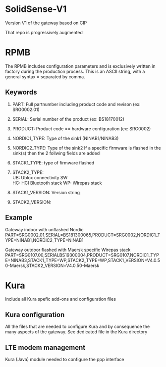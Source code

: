 # SolidSense-V1
Version V1 of the gateway based on CIP

That repo is progressively augmented

# RPMB

The RPMB includes configuration parameters and is exclusively written in factory during the production process.
This is an ASCII string, with a general syntax <KEYWORD>=<VALUE> separated by comma.

## Keywords
1. PART: Full partnumber including product code and revison (ex: SRG0002.01)
2. SERIAL: Serial number of the product (ex: BS18170012)
3. PRODUCT: Product code == hardware configuration (ex: SRG0002)
4. NORDIC1_TYPE: Type of the sink1 (NINAB1/NINAB3)
5. NORDIC2_TYPE: Type of the sink2
If a specific firmware is flashed in the sink(s) then the 2 follwing fields are added
6. STACK1_TYPE: type of firmware flashed
7. STACK2_TYPE:         
	UB: Ublox connectivity SW   
        HC: HCI Bluetooth stack
	WP: Wirepas stack
	
8. STACK1_VERSION: Version string
9. STACK2_VERSION:

## Example

Gateway indoor with unflashed Nordic
PART=SRG0002.01,SERIAL=BS181300065,PRODUCT=SRG0002,NORDIC1_TYPE=NINAB1,NORDIC2_TYPE=NINAB1

Gateway outdoor flashed with Maersk specific Wirepas stack
PART=SRG0107.00,SERIALBS19300004,PRODUCT=SRG0107,NORDIC1_TYPE=NINAB3,STACK1_TYPE=WP,STACK2_TYPE=WP,STACK1_VERSION=V4.0.50-Maersk,STACK2_VERSION=V4.0.50-Maersk

# Kura

Include all Kura spefic add-ons and configuration files

## Kura configuration

All the files that are needed to configure Kura and by consequence the many aspects of the gateway. See dedicated file in the Kura directory

## LTE modem management

Kura (Java) module needed to configure the ppp interface
